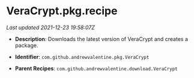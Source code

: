# VeraCrypt.pkg.recipe

_Last updated 2021-12-23 19:58:07Z_

- **Description**: Downloads the latest version of VeraCrypt and creates a package.

- **Identifier**: `com.github.andrewvalentine.pkg.VeraCrypt`

- **Parent Recipes**: `com.github.andrewvalentine.download.VeraCrypt`